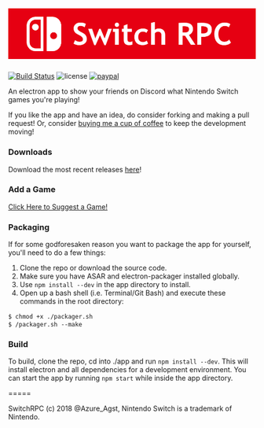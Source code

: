 ![Banner](./img/banner.png)
=====

[![Build Status](https://travis-ci.com/Azure-Agst/switchrpc.svg?branch=master)](https://travis-ci.com/Azure-Agst/switchrpc) ![license](https://img.shields.io/badge/License-GNU-brightgreen.svg) [![paypal](https://img.shields.io/badge/Donate-paypal.me-blue.svg)](https://paypal.me/AzureAugust) 

An electron app to show your friends on Discord what Nintendo Switch games you're playing!

If you like the app and have an idea, do consider forking and making a pull request! Or, consider [buying me a cup of coffee](https://paypal.me/AzureAugust) to keep the development moving!

### Downloads

Download the most recent releases [here](https://github.com/Azure-Agst/switchrpc/releases)!

### Add a Game

[Click Here to Suggest a Game!](https://github.com/Azure-Agst/switchrpc/issues/new?template=suggestion.md)

### Packaging

If for some godforesaken reason you want to package the app for yourself, you'll need to do a few things:

1. Clone the repo or download the source code.
2. Make sure you have ASAR and electron-packager installed globally.
3. Use `npm install --dev` in the app directory to install.
4. Open up a bash shell (i.e. Terminal/Git Bash) and execute these commands in the root directory:

```
$ chmod +x ./packager.sh
$ /packager.sh --make
```

### Build

To build, clone the repo, cd into ./app and run `npm install --dev`. This will install electron and all dependencies for a development environment. You can start the app by running `npm start` while inside the app directory.

=====

SwitchRPC (c) 2018 @Azure_Agst, Nintendo Switch is a trademark of Nintendo.
